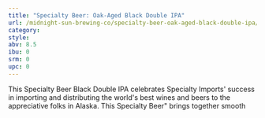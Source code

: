 ```yaml
---
title: "Specialty Beer: Oak-Aged Black Double IPA"
url: /midnight-sun-brewing-co/specialty-beer-oak-aged-black-double-ipa/
category: 
style: 
abv: 8.5
ibu: 0
srm: 0
upc: 0
---
```

This Specialty Beer Black Double IPA celebrates Specialty Imports' success in importing and distributing the world's best wines and beers to the appreciative folks in Alaska. This Specialty Beer" brings together smooth
